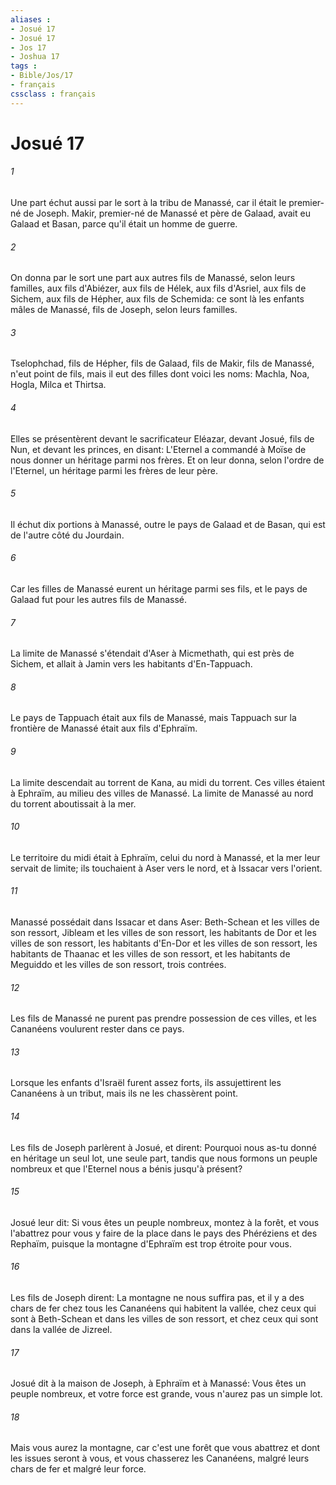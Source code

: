 ```yaml
---
aliases : 
- Josué 17
- Josué 17
- Jos 17
- Joshua 17
tags : 
- Bible/Jos/17
- français
cssclass : français
---
```


# Josué 17

###### 1
Une part échut aussi par le sort à la tribu de Manassé, car il était le premier-né de Joseph. Makir, premier-né de Manassé et père de Galaad, avait eu Galaad et Basan, parce qu'il était un homme de guerre.
###### 2
On donna par le sort une part aux autres fils de Manassé, selon leurs familles, aux fils d'Abiézer, aux fils de Hélek, aux fils d'Asriel, aux fils de Sichem, aux fils de Hépher, aux fils de Schemida: ce sont là les enfants mâles de Manassé, fils de Joseph, selon leurs familles.
###### 3
Tselophchad, fils de Hépher, fils de Galaad, fils de Makir, fils de Manassé, n'eut point de fils, mais il eut des filles dont voici les noms: Machla, Noa, Hogla, Milca et Thirtsa.
###### 4
Elles se présentèrent devant le sacrificateur Eléazar, devant Josué, fils de Nun, et devant les princes, en disant: L'Eternel a commandé à Moïse de nous donner un héritage parmi nos frères. Et on leur donna, selon l'ordre de l'Eternel, un héritage parmi les frères de leur père.
###### 5
Il échut dix portions à Manassé, outre le pays de Galaad et de Basan, qui est de l'autre côté du Jourdain.
###### 6
Car les filles de Manassé eurent un héritage parmi ses fils, et le pays de Galaad fut pour les autres fils de Manassé.
###### 7
La limite de Manassé s'étendait d'Aser à Micmethath, qui est près de Sichem, et allait à Jamin vers les habitants d'En-Tappuach.
###### 8
Le pays de Tappuach était aux fils de Manassé, mais Tappuach sur la frontière de Manassé était aux fils d'Ephraïm.
###### 9
La limite descendait au torrent de Kana, au midi du torrent. Ces villes étaient à Ephraïm, au milieu des villes de Manassé. La limite de Manassé au nord du torrent aboutissait à la mer.
###### 10
Le territoire du midi était à Ephraïm, celui du nord à Manassé, et la mer leur servait de limite; ils touchaient à Aser vers le nord, et à Issacar vers l'orient.
###### 11
Manassé possédait dans Issacar et dans Aser: Beth-Schean et les villes de son ressort, Jibleam et les villes de son ressort, les habitants de Dor et les villes de son ressort, les habitants d'En-Dor et les villes de son ressort, les habitants de Thaanac et les villes de son ressort, et les habitants de Meguiddo et les villes de son ressort, trois contrées.
###### 12
Les fils de Manassé ne purent pas prendre possession de ces villes, et les Cananéens voulurent rester dans ce pays.
###### 13
Lorsque les enfants d'Israël furent assez forts, ils assujettirent les Cananéens à un tribut, mais ils ne les chassèrent point.
###### 14
Les fils de Joseph parlèrent à Josué, et dirent: Pourquoi nous as-tu donné en héritage un seul lot, une seule part, tandis que nous formons un peuple nombreux et que l'Eternel nous a bénis jusqu'à présent?
###### 15
Josué leur dit: Si vous êtes un peuple nombreux, montez à la forêt, et vous l'abattrez pour vous y faire de la place dans le pays des Phéréziens et des Rephaïm, puisque la montagne d'Ephraïm est trop étroite pour vous.
###### 16
Les fils de Joseph dirent: La montagne ne nous suffira pas, et il y a des chars de fer chez tous les Cananéens qui habitent la vallée, chez ceux qui sont à Beth-Schean et dans les villes de son ressort, et chez ceux qui sont dans la vallée de Jizreel.
###### 17
Josué dit à la maison de Joseph, à Ephraïm et à Manassé: Vous êtes un peuple nombreux, et votre force est grande, vous n'aurez pas un simple lot.
###### 18
Mais vous aurez la montagne, car c'est une forêt que vous abattrez et dont les issues seront à vous, et vous chasserez les Cananéens, malgré leurs chars de fer et malgré leur force.
